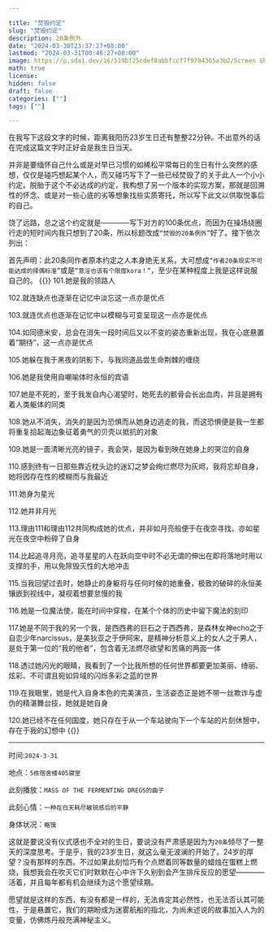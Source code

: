 ```yaml
---

title: "焚毁约定"
slug: "焚毁约定"
description: 20条例外
date: "2024-03-30T23:37:27+08:00"
lastmod: "2024-03-31T00:46:27+08:00"
image: https://p.sda1.dev/16/519bf25cdef8abbfccf7f9784365a3b2/Screen Shot 2014-10-08 at 1.03.58 pm.png
math: true
license: 
hidden: false
draft: false 
categories: [""]
tags: [""]

---
```




在我写下这段文字的时候，距离我阳历23岁生日还有整整22分钟。不出意外的话在完成这篇文字时正好会是我生日当天。

并非是要缅怀自己什么或是对早已习惯的如稀松平常每日的生日有什么突然的感想，仅仅是碰巧想起某个人，而又碰巧写下了一些已经焚毁了的关于此人一个小小约定。脱胎于这个不必达成的约定，我构想了另一个版本的实现方案，那就是回溯性的怀念、或是对一些心底的劣等想象找些实质寄托，所以写下此文以供取悦事后的自己。

饶了远路，总之这个约定就是————写下对方的100条优点，而因为在操场绕圈行走的短时间内我只想到了20条，所以标题改成`“焚毁的20条例外”`好了。接下依次列出：

首先声明：此20条同作者原本约定之人本身绝无关系，大可想成`“作者20条现实不可能达成的择偶标准”`或是`“意淫也该有个限度kora！”`，至少在某种程度上我是这样说服自己的。
{{<quote>}}
101.她是我的领路人

102.就连缺点也逐渐在记忆中淡忘这一点亦是优点

103.就连优点也逐渐在记忆中以模糊与可变呈现这一点亦是优点

104.如同德米安，总会在消失一段时间后又以不变的姿态重新出现，我在心底悬置着“期待”，这一点亦是优点

105.她躲在我于黑夜的阴影下，与我同道品尝生命荆棘的缠绕

106.她是我使用自嘲喻体时永恒的宾语

107.她是不死的，至于我发自内心渴望时，她死去的骸骨会长出血肉，并且是拥有着人类躯体的同类

108.她从不消失，消失的是因为恐惧而从她身边逃走的我，而这恐惧便是我一生都将重复拾起海边象征着勇气的贝壳以抵抗的对象

109.她是一面清晰光亮的镜子，我会哭，是因为看到映在她身上的哭泣的自身

110.感到终有一日那些靠近枕头边的迷幻之梦会绚烂燃尽为灰烬，我将忘却自身，她将因存在性的模糊而与我最近

111.她身为星光

112.她并非月光

113.理由111和理由112共同构成她的优点，并非如月亮般便于在夜空寻找，亦如星光在夜空中粉碎了自身

114.比起追寻月亮，追寻星星的人在跃向空中时不必无谓的伸出在即将落地时用以支撑的手，用以免除毁灭性的大地冲击

115.当我回望过去时，她静止的身躯将与任何时候的她重叠，极致的破碎的永恒美镶嵌到视线中，凝视着想要怠慢的我

116.她是一位魔法使，能在时间中穿梭，在某个个体的历史中留下魔法的刻印

117.她是不同于我的另一个我，是西西弗的巨石之于西西弗，是森林女神echo之于自恋少年narcissus，是美狄亚之于伊阿宋，是精神分析意义上的女人之于男人，是处于第一位的“我的他者”，包含着无法燃尽欲望和苦痛的两面一体

118.透过她闪光的眼睛，我看到了一个比我所想的任何世界都要更加美丽、绮丽、炫彩、不可谓且宛如异域的闪烁多彩之蓝的世界

119.在我眼里，她是代入自身本色的完美演员，生活姿态正是她不带一丝欺诈与虚伪的精湛舞台技，她就是她自身

120.她已经不在任何国度，她只存在于从一个车站驶向下一个车站的片刻休憩中，存在于我的幻想中
{{</quote>}}

-----

时间:`2024-3-31`

地点：`5栋宿舍楼405寝室`

此刻播放：`MASS OF THE FERMENTING DREGS的曲子`

此刻心情：`一种在白天耗尽敏锐感后的平静`

身体状况：`略饿`

这就是要说没有仪式感也不全对的生日，要说没有严肃感是因为为`20条`倾尽了一整天的深度思考。于是乎，我的23岁生日，就这么毫无波澜的开始了。24岁的厚望？没有那样的东西。不过如果此刻恰巧有个点燃着同等数量的蜡烛在蛋糕上燃烧，我想我会在吹灭它们时默默在心中许下久别到会产生排斥反应的愿望————活着，并且每年都有机会继续为这个愿望续期。

愿望就是这样的东西，有没有都是一样的，无法肯定其必然性，也无法否认其可能性，于是悬置它，我们的期盼成为迷雾航船的指北，为尚未述说的故事加入人为的变量，仿佛炼丹般充满神秘主义。
